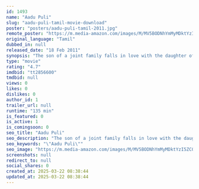 ```yaml
---
id: 1493
name: "Aadu Puli"
slug: "aadu-puli-tamil-movie-download"
poster: "posters/aadu-puli-tamil-2011.jpg"
remote_poster: "https://m.media-amazon.com/images/M/MV5BODNhYmMyMDktYzI5ZC00NjUwLWFlN2QtYmRjYmYzMjk0OGJhXkEyXkFqcGdeQXVyMTE4NDkxNDQ@._V1_SX300.jpg"
original_language: "Tamil"
dubbed_in: null
released_date: "18 Feb 2011"
synopsis: "The son of a joint family falls in love with the daughter of a powerful state minister. Everyone is happy when the two get engaged. But, in a surprise turn of events, the boy calls off the engagement."
type: "movie"
rating: "4.7"
imdbid: "tt2856600"
tmdbid: null
views: 0
likes: 0
dislikes: 0
author_id: 1
trailer_url: null
runtime: "135 min"
is_featured: 0
is_active: 1
is_comingsoon: 0
seo_title: "Aadu Puli"
seo_description: "The son of a joint family falls in love with the daughter of a powerful state minister. Everyone is happy when the two get engaged. But, in a surprise turn of events, the boy calls off the engagement."
seo_keywords: "\"Aadu Puli\""
seo_image: "https://m.media-amazon.com/images/M/MV5BODNhYmMyMDktYzI5ZC00NjUwLWFlN2QtYmRjYmYzMjk0OGJhXkEyXkFqcGdeQXVyMTE4NDkxNDQ@._V1_SX300.jpg"
screenshots: null
redirect_to: null
social_shares: 0
created_at: 2025-03-22 08:38:44
updated_at: 2025-03-22 08:38:44
---
```


